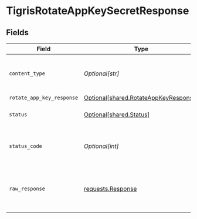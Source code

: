 # TigrisRotateAppKeySecretResponse


## Fields

| Field                                                                                    | Type                                                                                     | Required                                                                                 | Description                                                                              |
| ---------------------------------------------------------------------------------------- | ---------------------------------------------------------------------------------------- | ---------------------------------------------------------------------------------------- | ---------------------------------------------------------------------------------------- |
| `content_type`                                                                           | *Optional[str]*                                                                          | :heavy_check_mark:                                                                       | HTTP response content type for this operation                                            |
| `rotate_app_key_response`                                                                | [Optional[shared.RotateAppKeyResponse]](undefined/models/shared/rotateappkeyresponse.md) | :heavy_minus_sign:                                                                       | OK                                                                                       |
| `status`                                                                                 | [Optional[shared.Status]](undefined/models/shared/status.md)                             | :heavy_minus_sign:                                                                       | Default error response                                                                   |
| `status_code`                                                                            | *Optional[int]*                                                                          | :heavy_check_mark:                                                                       | HTTP response status code for this operation                                             |
| `raw_response`                                                                           | [requests.Response](https://requests.readthedocs.io/en/latest/api/#requests.Response)    | :heavy_minus_sign:                                                                       | Raw HTTP response; suitable for custom response parsing                                  |